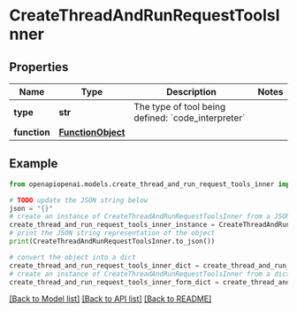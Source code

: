 # CreateThreadAndRunRequestToolsInner


## Properties

Name | Type | Description | Notes
------------ | ------------- | ------------- | -------------
**type** | **str** | The type of tool being defined: &#x60;code_interpreter&#x60; | 
**function** | [**FunctionObject**](FunctionObject.md) |  | 

## Example

```python
from openapiopenai.models.create_thread_and_run_request_tools_inner import CreateThreadAndRunRequestToolsInner

# TODO update the JSON string below
json = "{}"
# create an instance of CreateThreadAndRunRequestToolsInner from a JSON string
create_thread_and_run_request_tools_inner_instance = CreateThreadAndRunRequestToolsInner.from_json(json)
# print the JSON string representation of the object
print(CreateThreadAndRunRequestToolsInner.to_json())

# convert the object into a dict
create_thread_and_run_request_tools_inner_dict = create_thread_and_run_request_tools_inner_instance.to_dict()
# create an instance of CreateThreadAndRunRequestToolsInner from a dict
create_thread_and_run_request_tools_inner_form_dict = create_thread_and_run_request_tools_inner.from_dict(create_thread_and_run_request_tools_inner_dict)
```
[[Back to Model list]](../README.md#documentation-for-models) [[Back to API list]](../README.md#documentation-for-api-endpoints) [[Back to README]](../README.md)



